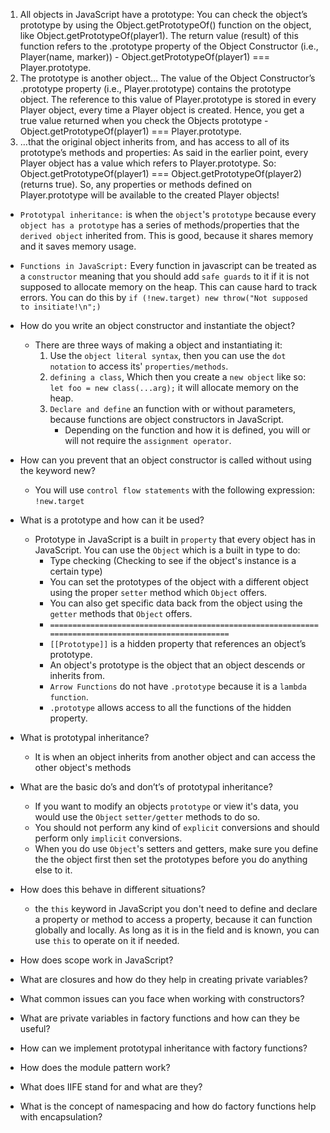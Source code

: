 
1. All objects in JavaScript have a prototype:
    You can check the object’s prototype by using the Object.getPrototypeOf() function on the object, like Object.getPrototypeOf(player1).
    The return value (result) of this function refers to the .prototype property of the Object Constructor (i.e., Player(name, marker)) - Object.getPrototypeOf(player1) === Player.prototype.
2. The prototype is another object…
    The value of the Object Constructor’s .prototype property (i.e., Player.prototype) contains the prototype object.
    The reference to this value of Player.prototype is stored in every Player object, every time a Player object is created.
    Hence, you get a true value returned when you check the Objects prototype - Object.getPrototypeOf(player1) === Player.prototype.
3. …that the original object inherits from, and has access to all of its prototype’s methods and properties:
    As said in the earlier point, every Player object has a value which refers to Player.prototype. So: Object.getPrototypeOf(player1) === Object.getPrototypeOf(player2) (returns true).
    So, any properties or methods defined on Player.prototype will be available to the created Player objects!

* `Prototypal inheritance:` is when the `object`'s `prototype` because every `object has a prototype` has a series of methods/properties that the `derived object` inherited from. This is good, because it shares memory and it saves memory usage.   

* `Functions in JavaScript:` Every function in javascript can be treated as a `constructor` meaning that you should add `safe guards` to it if it is not supposed to allocate memory on the heap. This can cause hard to track errors. You can do this by `if (!new.target) new throw("Not supposed to insitiate!\n";)`

- How do you write an object constructor and instantiate the object?
    * There are three ways of making a object and instantiating it:
        1. Use the `object literal syntax`, then you can use the `dot notation` to access its' `properties/methods`.
        2. `defining a class`, Which then you create a `new object` like so: `let foo = new class(...arg);` it will allocate memory on the heap.
        3. `Declare and define` an function with or without parameters, because functions are object constructors in JavaScript.
            - Depending on the function and how it is defined, you will or will not require the `assignment operator`.

- How can you prevent that an object constructor is called without using the keyword new?
    * You will use `control flow statements` with the following expression: `!new.target`

- What is a prototype and how can it be used?
    * Prototype in JavaScript is a built in `property` that every object has in JavaScript. You can use the `Object` which is a built in type to do:
        - Type checking (Checking to see if the object's instance is a certain type)
        - You can set the prototypes of the object with a different object using the proper `setter` method which `Object` offers.
        - You can also get specific data back from the object using the `getter` methods that `Object` offers.
        - `====================================================================================================`
        - `[[Prototype]]` is a hidden property that references an object’s prototype.
        - An object's prototype is the object that an object descends or inherits from.
        - `Arrow Functions` do not have `.prototype` because it is a `lambda function`.
        - `.prototype` allows access to all the functions of the hidden property.

- What is prototypal inheritance?
    * It is when an object inherits from another object and can access the other object's methods 

- What are the basic do’s and don’t’s of prototypal inheritance?
    - If you want to modify an objects `prototype` or view it's data, you would use the `Object` `setter/getter` methods to do so.
    - You should not perform any kind of `explicit` conversions and should perform only `implicit` conversions. 
    - When you do use `Object`'s setters and getters, make sure you define the the object first then set the prototypes before you do anything else to it.

- How does this behave in different situations?
    - the `this` keyword in JavaScript you don't need to define and declare a property or method to access a property, because it can function globally and locally. As long as it is in the field and is known, you can use `this` to operate on it if needed. 


- How does scope work in JavaScript?
- What are closures and how do they help in creating private variables?
- What common issues can you face when working with constructors?
- What are private variables in factory functions and how can they be useful?
- How can we implement prototypal inheritance with factory functions?
- How does the module pattern work?
- What does IIFE stand for and what are they?
- What is the concept of namespacing and how do factory functions help with encapsulation?


